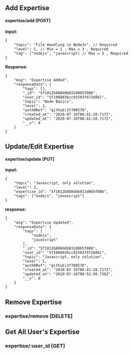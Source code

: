 ## Add Expertise

#### expertise/add [POST]

**input:**
```
{
	"topic": "File Handling in NodeJs", // Required
	"level": 1, // Min = 1 , Max = 3 , Required
	"tag": ["nodejs", "javascript] // Max = 3 , Required
}
```
**Response:**
```
{
    "msg": "Expertise Added",
    "responseData": {
        "tags": [],
        "_id": "5f1012b888ddb832d065f086",
        "user_id": "5f1008036cc91503f472b061",
        "topic": "Node Basics",
        "level": 1,
        "auth0Ref": "github|37709578",
        "created_at": "2020-07-16T08:41:28.717Z",
        "updated_at": "2020-07-16T08:41:28.717Z",
        "__v": 0
    }
}
```


## Update/Edit Expertise

#### expertise/update [PUT]

**input:**
```
{
	"topic": "Javascript, only solution",
	"level": 1,
	"expertise_id": "5f1012b888ddb832d065f086",
	"tags": ["nodejs", "javascript"]
}
```

**response:**
```
{
    "msg": "Expertise Updated",
    "responseData": {
        "tags": [
            "nodejs",
            "javascript"
        ],
        "_id": "5f1012b888ddb832d065f086",
        "user_id": "5f1008036cc91503f472b061",
        "topic": "Javascript, only solution",
        "level": 1,
        "auth0Ref": "github|37709578",
        "created_at": "2020-07-16T08:41:28.717Z",
        "updated_at": "2020-07-16T08:52:50.736Z",
        "__v": 0
    }
}
```


## Remove Expertise

### expertise/remove [DELETE]

## Get All User's Expertise

### expertise/:user_id [GET]
